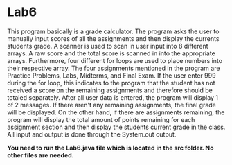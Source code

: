 # Lab6

This program basically is a grade calculator. The program asks the user to manually
input scores of all the assignments and then display the currents students grade.
A scanner is used to scan in user input into 8 different arrays. A raw score and
the total score is scanned in into the appropriate arrays. Furthermore, four different
for loops are used to place numbers into their respective array. The four assignments
mentioned in the program are Practice Problems, Labs, Midterms, and Final Exam.
If the user enter 999 during the for loop, this indicates to the program that
the student has not received a score on the remaining assignments and therefore 
should be totaled separately. After all user data is entered, the program will
display 1 of 2 messages. If there aren't any remaining assignments, the final grade
will be displayed. On the other hand, if there are assignments remaining, the program
will display the total amount of points remaining for each assignment section and then
display the students current grade in the class. All input and output is done
through the System.out output.

**You need to run the Lab6.java file which is located in the src folder. No other files are needed.**
